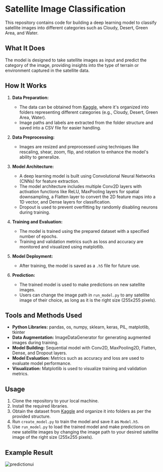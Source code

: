 # Satellite Image Classification

This repository contains code for building a deep learning model to classify satellite images into different categories such as Cloudy, Desert, Green Area, and Water.

## What It Does

The model is designed to take satellite images as input and predict the category of the image, providing insights into the type of terrain or environment captured in the satellite data.

## How It Works

1. **Data Preparation:**
   - The data can be obtained from [Kaggle](https://www.kaggle.com/datasets/mahmoudreda55/satellite-image-classification/data), where it's organized into folders representing different categories (e.g., Cloudy, Desert, Green Area, Water).
   - Image paths and labels are extracted from the folder structure and saved into a CSV file for easier handling.

2. **Data Preprocessing:**
   - Images are resized and preprocessed using techniques like rescaling, shear, zoom, flip, and rotation to enhance the model's ability to generalize.

3. **Model Architecture:**
   - A deep learning model is built using Convolutional Neural Networks (CNNs) for feature extraction.
   - The model architecture includes multiple Conv2D layers with activation functions like ReLU, MaxPooling layers for spatial downsampling, a Flatten layer to convert the 2D feature maps into a 1D vector, and Dense layers for classification.
   - Dropout is used to prevent overfitting by randomly disabling neurons during training.

4. **Training and Evaluation:**
   - The model is trained using the prepared dataset with a specified number of epochs.
   - Training and validation metrics such as loss and accuracy are monitored and visualized using matplotlib.

5. **Model Deployment:**
   - After training, the model is saved as a `.h5` file for future use.

6. **Prediction:**
   - The trained model is used to make predictions on new satellite images.
   - Users can change the image path in `run_model.py` to any satellite image of their choice, as long as it is the right size (255x255 pixels).

## Tools and Methods Used

- **Python Libraries:** pandas, os, numpy, sklearn, keras, PIL, matplotlib, tkinter
- **Data Augmentation:** ImageDataGenerator for generating augmented images during training.
- **Model Building:** Sequential model with Conv2D, MaxPooling2D, Flatten, Dense, and Dropout layers.
- **Model Evaluation:** Metrics such as accuracy and loss are used to evaluate model performance.
- **Visualization:** Matplotlib is used to visualize training and validation metrics.

## Usage

1. Clone the repository to your local machine.
2. Install the required libraries.
3. Obtain the dataset from [Kaggle](https://www.kaggle.com/datasets/mahmoudreda55/satellite-image-classification/data) and organize it into folders as per the provided structure.
4. Run `create_model.py` to train the model and save it as `Model.h5`.
5. Use `run_model.py` to load the trained model and make predictions on new satellite images by changing the image path to your desired satellite image of the right size (255x255 pixels).

## Example Result
![predictionui](https://github.com/tawsifrm/Satellite-Image-Classification/assets/121325051/9b81522d-7aa5-46af-87d9-22aff9a2e32d)
